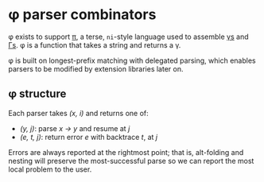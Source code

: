 # φ parser combinators
φ exists to support [π](pi.md), a terse, `ni`-style language used to assemble [γs](gamma.md) and [Γs](Gamma.md). φ is a function that takes a string and returns a γ.

φ is built on longest-prefix matching with delegated parsing, which enables parsers to be modified by extension libraries later on.


## φ structure
Each parser takes _(x, i)_ and returns one of:

+ _(y, j)_: parse _x → y_ and resume at _j_
+ _(e, t, j)_: return error _e_ with backtrace _t_, at _j_

Errors are always reported at the rightmost point; that is, alt-folding and nesting will preserve the most-successful parse so we can report the most local problem to the user.
